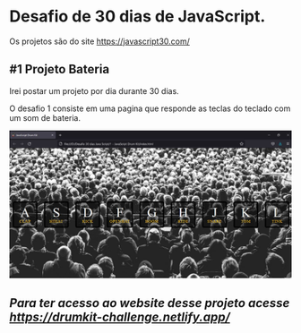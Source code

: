 # Desafio de 30 dias de JavaScript. 
Os projetos são do site https://javascript30.com/
## #1 Projeto Bateria 

Irei postar um projeto por dia durante 30 dias. 

O desafio 1 consiste em uma pagina que responde as teclas do teclado com um som de bateria. 

![alt="imagem da tela do website"](https://github.com/diegoguedes91/drum-kit/blob/main/Screen.JPG)




## *Para ter acesso ao website desse projeto acesse https://drumkit-challenge.netlify.app/*
